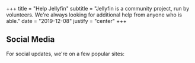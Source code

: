 +++
title = "Help Jellyfin"
subtitle = "Jellyfin is a community project, run by volunteers. We're always looking for additional help from anyone who is able."
date = "2019-12-08"
justify = "center"
+++

## Social Media
For social updates, we're on a few popular sites: